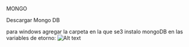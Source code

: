 MONGO

Descargar Mongo DB 

para windows agregar la carpeta en la que se3 instalo mongoDB en las variables de etorno:
![Alt text](relative%20path/Mongo/Entorno.png?raw=true "Variable de Entorno")
